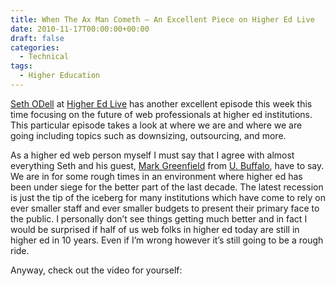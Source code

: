 ```yaml
---
title: When The Ax Man Cometh – An Excellent Piece on Higher Ed Live
date: 2010-11-17T00:00:00+00:00
draft: false
categories:
  - Technical
tags:
  - Higher Education
---
```


[Seth ODell](http://www.sethodell.com/) at [Higher Ed Live](http://higheredlive.com/) has another excellent episode this week this time focusing on the future of web professionals at higher ed institutions. This particular episode takes a look at where we are and where we are going including topics such as downsizing, outsourcing, and more.

As a higher ed web person myself I must say that I agree with almost everything Seth and his guest, [Mark Greenfield](http://www.markgr.com/) from [U. Buffalo](http://www.buffalo.edu/), have to say. We are in for some rough times in an environment where higher ed has been under siege for the better part of the last decade. The latest recession is just the tip of the iceberg for many institutions which have come to rely on ever smaller staff and ever smaller budgets to present their primary face to the public. I personally don’t see things getting much better and in fact I would be surprised if half of us web folks in higher ed today are still in higher ed in 10 years. Even if I’m wrong however it’s still going to be a rough ride.

Anyway, check out the video for yourself: